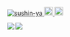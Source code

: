 <p align="left">
  <a href="https://github.com/sushin-ya/sushin-ya/">
    <img src="https://komarev.com/ghpvc/?username=sushin-ya" alt="sushin-ya" />
  </a>
  <a href="http://twitter.com/sushin_ya">
    <img height="20" src="https://img.shields.io/twitter/follow/sushin_ya?label=Twitter&logo=twitter&style=flat" />
  </a>
  <a href="https://github.com/sushin-ya">
    <img height="20" src="https://img.shields.io/github/followers/sushin-ya?label=follow&logo=github&style=flat" />
  </a>
</p>

<a href="https://github.com/sushin-ya/github-readme-stats">
  <img align="left" src="https://github-readme-stats.vercel.app/api/top-langs/?username=sushin-ya&theme=synthwave&layout=compact" />
</a>
<a href="https://github.com/sushin-ya/github-readme-stats">
  <img align="center" src="https://github-readme-stats.vercel.app/api?username=sushin-ya&count_private=true&show_icons=true&show_icons=true&theme=synthwave&layout=compact" />
</a>
